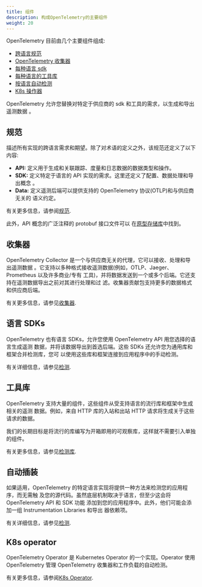 ```yaml
---
title: 组件
description: 构成OpenTelemetry的主要组件
weight: 20
---
```


OpenTelemetry 目前由几个主要组件组成:

- [跨语言规范](/docs/specs/otel/)
- [OpenTelemetry 收集器](/docs/collector/)
- [每种语言 sdk](/docs/instrumentation/)
- [每种语言的工具库](/docs/concepts/instrumentation/libraries/)
- [按语言自动检测](/docs/concepts/instrumentation/automatic/)
- [K8s 操作器](/docs/k8s-operator/)

OpenTelemetry 允许您替换对特定于供应商的 sdk 和工具的需求，以生成和导出遥测数据
。

## 规范

描述所有实现的跨语言需求和期望。除了对术语的定义之外，该规范还定义了以下内容:

- **API:** 定义用于生成和关联跟踪、度量和日志数据的数据类型和操作。
- **SDK:** 定义特定于语言的 API 实现的需求。这里还定义了配置、数据处理和导出概念
  。
- **Data:** 定义遥测后端可以提供支持的 OpenTelemetry 协议(OTLP)和与供应商无关的
  语义约定。

有关更多信息，请参阅[规范](../specs/otel.md).

此外，API 概念的广泛注释的 protobuf 接口文件可以
在[原型存储库](https://github.com/open-telemetry/opentelemetry-proto)中找到。

## 收集器

OpenTelemetry Collector 是一个与供应商无关的代理，它可以接收、处理和导出遥测数据
。它支持以多种格式接收遥测数据(例如，OTLP、Jaeger、Prometheus 以及许多商业/专有
工具)，并将数据发送到一个或多个后端。它还支持在遥测数据导出之前对其进行处理和过
滤。收集器贡献包支持更多的数据格式和供应商后端。

有关更多信息，请参见[收集器](../collector/index.md).

## 语言 SDKs

OpenTelemetry 也有语言 SDKs，允许您使用 OpenTelemetry API 用您选择的语言生成遥测
数据，并将该数据导出到首选后端。这些 SDKs 还允许您为通用库和框架合并检测库，您可
以使用这些库和框架连接到应用程序中的手动检测。

有关详细信息，请参见[检测](/docs/concepts/instrumentation/).

## 工具库

OpenTelemetry 支持大量的组件，这些组件从受支持语言的流行库和框架中生成相关的遥测
数据。例如，来自 HTTP 库的入站和出站 HTTP 请求将生成关于这些请求的数据。

我们的长期目标是将流行的库编写为开箱即用的可观察库，这样就不需要引入单独的组件。

有关更多信息，请参见[检测库](/docs/concepts/instrumentation/libraries/).

## 自动插装

如果适用，OpenTelemetry 的特定语言实现将提供一种方法来检测您的应用程序，而无需触
及您的源代码。虽然底层机制取决于语言，但至少这会将 OpenTelemetry API 和 SDK 功能
添加到您的应用程序中。此外，他们可能会添加一组 Instrumentation Libraries 和导出
器依赖项。

有关详细信息，请参见[检测](../concepts/instrumentation/automatic.md).

## K8s operator

OpenTelemetry Operator 是 Kubernetes Operator 的一个实现。Operator 使用
OpenTelemetry 管理 OpenTelemetry 收集器和工作负载的自动检测。

有关更多信息，请参阅[K8s Operator](../k8s-operator/index.md).
